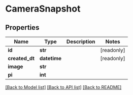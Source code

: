 # CameraSnapshot


## Properties
Name | Type | Description | Notes
------------ | ------------- | ------------- | -------------
**id** | **str** |  | [readonly] 
**created_dt** | **datetime** |  | [readonly] 
**image** | **str** |  | 
**pi** | **int** |  | 

[[Back to Model list]](../README.md#documentation-for-models) [[Back to API list]](../README.md#documentation-for-api-endpoints) [[Back to README]](../README.md)


